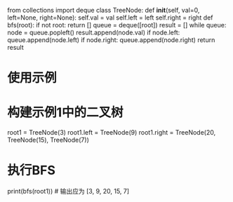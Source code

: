 
from collections import deque
class TreeNode:
    def __init__(self, val=0, left=None, right=None):
        self.val = val
        self.left = left
        self.right = right
def bfs(root):
    if not root:
        return []
    queue = deque([root])
    result = []
    while queue:
        node = queue.popleft()
        result.append(node.val)
        if node.left:
            queue.append(node.left)
        if node.right:
            queue.append(node.right)
    return result
# 使用示例
# 构建示例1中的二叉树
root1 = TreeNode(3)
root1.left = TreeNode(9)
root1.right = TreeNode(20, TreeNode(15), TreeNode(7))
# 执行BFS
print(bfs(root1))  # 输出应为 [3, 9, 20, 15, 7]

